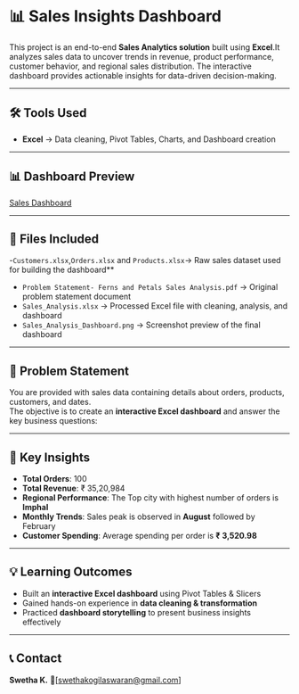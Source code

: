 # 📊 Sales Insights Dashboard  

This project is an end-to-end **Sales Analytics solution** built using **Excel**.It analyzes sales data to uncover trends in revenue, product performance, customer behavior, and regional sales distribution. The interactive dashboard provides actionable insights for data-driven decision-making.  

---

## 🛠️ Tools Used  
- **Excel** → Data cleaning, Pivot Tables, Charts, and Dashboard creation  

---

## 📊 Dashboard Preview  

[Sales Dashboard](Sales_Analysis_Dashboard.png)  


---

## 📁 Files Included  
-`Customers.xlsx`,`Orders.xlsx` and `Products.xlsx`→ Raw sales dataset used for building the dashboard** 
- `Problem Statement- Ferns and Petals Sales Analysis.pdf` → Original problem statement document
- `Sales_Analysis.xlsx` → Processed Excel file with cleaning, analysis, and dashboard 
- `Sales_Analysis_Dashboard.png` → Screenshot preview of the final dashboard
    
---

## 📌 Problem Statement  

You are provided with sales data containing details about orders, products, customers, and dates.  
The objective is to create an **interactive Excel dashboard** and answer the key business questions:  

---

## 📌 Key Insights  

- **Total Orders**: 100 
- **Total Revenue**: ₹ 35,20,984 
- **Regional Performance**: The Top city with highest number of orders is **Imphal**
- **Monthly Trends**: Sales peak is observed in **August** followed by February  
- **Customer Spending**: Average spending per order is **₹ 3,520.98** 

---

## 💡 Learning Outcomes  

- Built an **interactive Excel dashboard** using Pivot Tables & Slicers  
- Gained hands-on experience in **data cleaning & transformation**  
- Practiced **dashboard storytelling** to present business insights effectively  

---


## 📞 Contact  
**Swetha K.**
📧[swethakogilaswaran@gmail.com]
